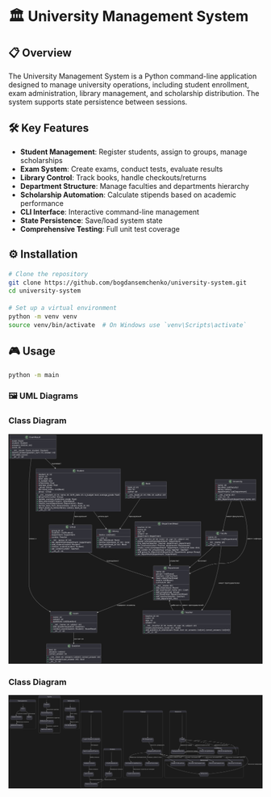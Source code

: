 # 🏛️ University Management System

## 📋 Overview
The University Management System is a Python command-line application designed to manage university operations, including student enrollment, exam administration, library management, and scholarship distribution. The system supports state persistence between sessions.

## 🛠️ Key Features
- **Student Management**: Register students, assign to groups, manage scholarships
- **Exam System**: Create exams, conduct tests, evaluate results
- **Library Control**: Track books, handle checkouts/returns
- **Department Structure**: Manage faculties and departments hierarchy
- **Scholarship Automation**: Calculate stipends based on academic performance
- **CLI Interface**: Interactive command-line management
- **State Persistence**: Save/load system state
- **Comprehensive Testing**: Full unit test coverage

## ⚙️ Installation
```sh
# Clone the repository
git clone https://github.com/bogdansemchenko/university-system.git
cd university-system

# Set up a virtual environment
python -m venv venv
source venv/bin/activate  # On Windows use `venv\Scripts\activate`
```

## 🎮 Usage
```sh
python -m main
```


### 🖼️ UML Diagrams

### Class Diagram
![Classes Diagram](/diagrams/classes.png)


### Class Diagram
![State Diagram](/diagrams/state.png)




